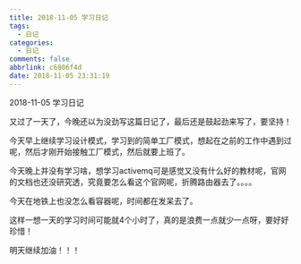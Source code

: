 ```yaml
---
title: 2018-11-05 学习日记
tags:
  - 日记
categories:
  - 日记
comments: false
abbrlink: c6806f4d
date: 2018-11-05 23:31:19
---
```


2018-11-05 学习日记

<!-- more -->

又过了一天了，今晚还以为没劲写这篇日记了，最后还是鼓起劲来写了，要坚持！

今天早上继续学习设计模式，学习到的简单工厂模式，想起在之前的工作中遇到过呢，然后才刚开始接触工厂模式，然后就要上班了。

今天晚上并没有学习啥，想学习activemq可是感觉又没有什么好的教材呢，官网的文档也还没研究透，究竟要怎么看这个官网呢，折腾路由器去了。。。。

今天在地铁上也没怎么看容器呢，时间都在发呆去了。

这样一想一天的学习时间可能就4个小时了，真的是浪费一点就少一点呀，要好好珍惜！

明天继续加油！！！

